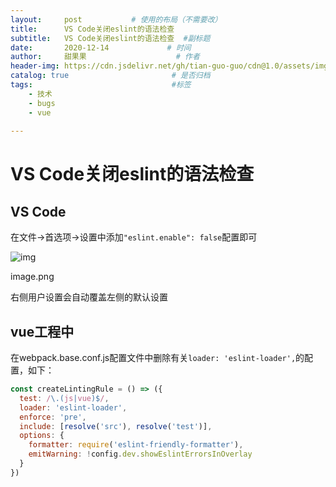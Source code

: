 ```yaml
---
layout:     post           # 使用的布局（不需要改）
title:      VS Code关闭eslint的语法检查
subtitle:   VS Code关闭eslint的语法检查  #副标题
date:       2020-12-14             # 时间
author:     甜果果                    # 作者
header-img: https://cdn.jsdelivr.net/gh/tian-guo-guo/cdn@1.0/assets/img/post-bg-debug.png    #背景图片
catalog: true                       # 是否归档
tags:                               #标签
    - 技术
    - bugs
    - vue
 
---
```


# VS Code关闭eslint的语法检查

## VS Code

在文件->首选项->设置中添加`"eslint.enable": false`配置即可

![img](https://cdn.jsdelivr.net/gh/tian-guo-guo/cdn@master/assets/picgoimg/20201214212656.png)

image.png

右侧用户设置会自动覆盖左侧的默认设置

## vue工程中

在webpack.base.conf.js配置文件中删除有关`loader: 'eslint-loader',`的配置，如下：

```javascript
const createLintingRule = () => ({
  test: /\.(js|vue)$/,
  loader: 'eslint-loader',
  enforce: 'pre',
  include: [resolve('src'), resolve('test')],
  options: {
    formatter: require('eslint-friendly-formatter'),
    emitWarning: !config.dev.showEslintErrorsInOverlay
  }
})
```
